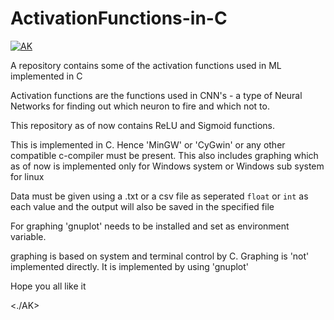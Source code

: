 # ActivationFunctions-in-C

[![AK](https://img.shields.io/badge/AK-Made%20by%20AK-success)](https://github.com/ArvindAROO/)

A repository contains some of the activation functions used in ML implemented in C

Activation functions are the functions used in CNN's - a type of Neural Networks for finding out which neuron to fire and which not to.

This repository as of now contains ReLU and Sigmoid functions.

This is implemented in C. Hence 'MinGW' or 'CyGwin' or any other compatible c-compiler must be present.
This also includes graphing which as of now is implemented only for Windows system or Windows sub system for linux

Data must be given using a .txt or a csv file as seperated `float` or `int` as each value and the output will also be saved in the specified file

For graphing 'gnuplot' needs to be installed and set as environment variable.

graphing is based on system and terminal control by C. Graphing is 'not' implemented directly. It is implemented by using 'gnuplot'

Hope you all like it

<./AK>
